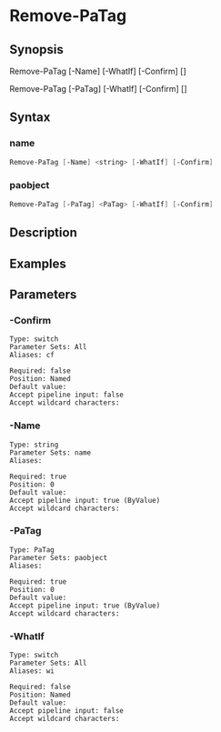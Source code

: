 # Remove-PaTag

## Synopsis


Remove-PaTag [-Name] <string> [-WhatIf] [-Confirm] [<CommonParameters>]

Remove-PaTag [-PaTag] <PaTag> [-WhatIf] [-Confirm] [<CommonParameters>]


## Syntax

### name

```powershell
Remove-PaTag [-Name] <string> [-WhatIf] [-Confirm] 
```

### paobject

```powershell
Remove-PaTag [-PaTag] <PaTag> [-WhatIf] [-Confirm] 
```

## Description


## Examples

## Parameters

### -Confirm


```asciidoc
Type: switch
Parameter Sets: All
Aliases: cf

Required: false
Position: Named
Default value: 
Accept pipeline input: false
Accept wildcard characters: 
```
### -Name


```asciidoc
Type: string
Parameter Sets: name
Aliases: 

Required: true
Position: 0
Default value: 
Accept pipeline input: true (ByValue)
Accept wildcard characters: 
```
### -PaTag


```asciidoc
Type: PaTag
Parameter Sets: paobject
Aliases: 

Required: true
Position: 0
Default value: 
Accept pipeline input: true (ByValue)
Accept wildcard characters: 
```
### -WhatIf


```asciidoc
Type: switch
Parameter Sets: All
Aliases: wi

Required: false
Position: Named
Default value: 
Accept pipeline input: false
Accept wildcard characters: 
```
